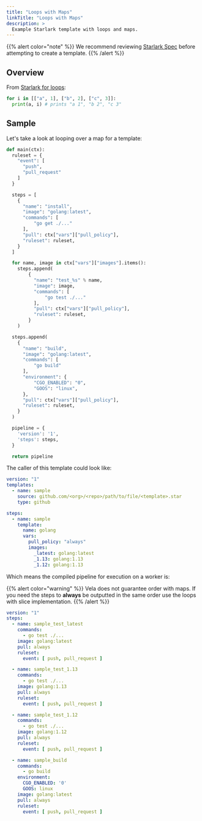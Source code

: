 ```yaml
---
title: "Loops with Maps"
linkTitle: "Loops with Maps"
description: >
  Example Starlark template with loops and maps.
---
```


{{% alert color="note" %}}
We recommend reviewing [Starlark Spec](https://github.com/bazelbuild/starlark/blob/master/spec.md) before attempting to create a template.
{{% /alert %}}

## Overview

From [Starlark for loops](https://github.com/google/starlark-go/blob/master/doc/spec.md#for-loops):

```python
for i in [["a", 1], ["b", 2], ["c", 3]]:
  print(a, i) # prints "a 1", "b 2", "c 3"
```

## Sample

Let's take a look at looping over a map for a template:

```python
def main(ctx):
  ruleset = {
    "event": [
      "push",
      "pull_request"
    ]
  }

  steps = [
    {
      "name": "install",
      "image": "golang:latest",
      "commands": [
          "go get ./..."
      ],
      "pull": ctx["vars"]["pull_policy"],
      "ruleset": ruleset,
    }
  ]

  for name, image in ctx["vars"]["images"].items():
    steps.append(
        {
          "name": "test_%s" % name,
          "image": image,
          "commands": [
              "go test ./..."
          ],
          "pull": ctx["vars"]["pull_policy"],
          "ruleset": ruleset,
        }
    )

  steps.append(
    {
      "name": "build",
      "image": "golang:latest",
      "commands": [
          "go build"
      ],
      "environment": {
          "CGO_ENABLED": "0",
          "GOOS": "linux",
      },
      "pull": ctx["vars"]["pull_policy"],
      "ruleset": ruleset,
    }
  )

  pipeline = {
    'version': '1',
    'steps': steps,
  }

  return pipeline
```

The caller of this template could look like:

```yaml
version: "1"
templates:
  - name: sample
    source: github.com/<org>/<repo>/path/to/file/<template>.star
    type: github

steps:
  - name: sample
    template:
      name: golang
      vars:
        pull_policy: "always"
        images:
          _latest: golang:latest
          _1.13: golang:1.13
          _1.12: golang:1.13
```

Which means the compiled pipeline for execution on a worker is:

{{% alert color="warning" %}}
Vela does not guarantee order with maps. If you need the steps to **always** be outputted in the same order use the loops with slice implementation.
{{% /alert %}}

```yaml
version: "1"
steps:
  - name: sample_test_latest
    commands:
      - go test ./...
    image: golang:latest
    pull: always
    ruleset:
      event: [ push, pull_request ]

  - name: sample_test_1.13
    commands:
      - go test ./...
    image: golang:1.13
    pull: always
    ruleset:
      event: [ push, pull_request ]

  - name: sample_test_1.12
    commands:
      - go test ./...
    image: golang:1.12
    pull: always
    ruleset:
      event: [ push, pull_request ]

  - name: sample_build
    commands:
      - go build
    environment:
      CGO_ENABLED: '0'
      GOOS: linux
    image: golang:latest
    pull: always
    ruleset:
      event: [ push, pull_request ]
```
